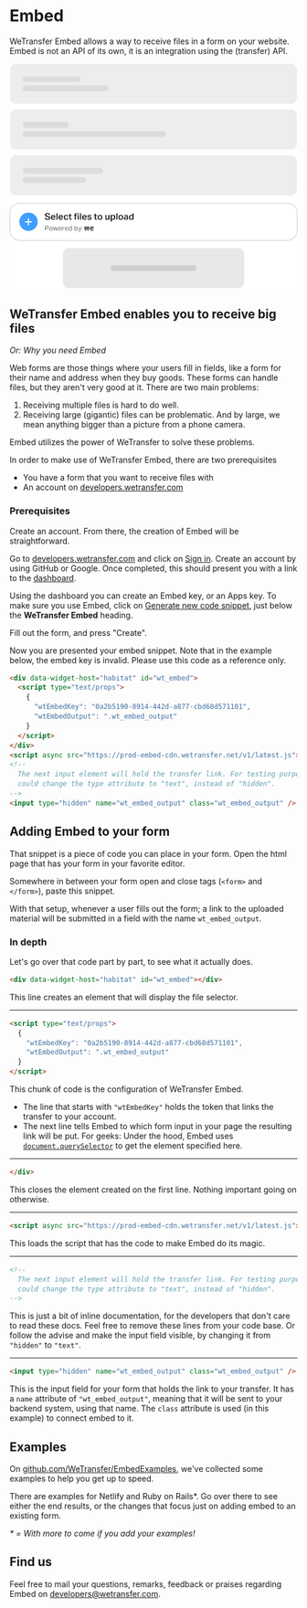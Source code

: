 # Embed

WeTransfer Embed allows a way to receive files in a form on your website. Embed is not an API of its own, it is an integration using the (transfer) API.

<img src="images/EmbedInFormAbstract.png" class="embed-screenshot" alt="Embed example image">

## WeTransfer Embed enables you to receive big files

_Or: Why you need Embed_

Web forms are those things where your users fill in fields, like a form for their name and address when they buy goods.
These forms can handle files, but they aren't very good at it. There are two main problems:

1. Receiving multiple files is hard to do well.
1. Receiving large (gigantic) files can be problematic. And by large, we mean anything bigger than
   a picture from a phone camera.

Embed utilizes the power of WeTransfer to solve these problems.

In order to make use of WeTransfer Embed, there are two prerequisites

- You have a form that you want to receive files with
- An account on <a target="_top" href="https://developers.wetransfer.com">developers.wetransfer.com</a>

### Prerequisites

Create an account. From there, the creation of Embed will be straightforward.

Go to <a target="_top" href="https://developers.wetransfer.com">developers.wetransfer.com</a> and click
on <a target="_top" href="https://developers.wetransfer.com/sign-up">Sign in</a>. Create an account by
using GitHub or Google. Once completed, this should present you with a link to
the <a target="_top" href="https://developers.wetransfer.com/dashboard">dashboard</a>.

Using the dashboard you can create an Embed key, or an Apps key. To make sure
you use Embed, click on
<a target="_top" href="https://developers.wetransfer.com/dashboard/embed_keys/new">Generate new code snippet</a>,
just below the **WeTransfer Embed** heading.

Fill out the form, and press "Create".

Now you are presented your embed snippet. Note that in the example below, the embed key is invalid.
Please use this code as a reference only.

```html
<div data-widget-host="habitat" id="wt_embed">
  <script type="text/props">
    {
      "wtEmbedKey": "0a2b5190-8914-442d-a877-cbd68d571101",
      "wtEmbedOutput": ".wt_embed_output"
    }
  </script>
</div>
<script async src="https://prod-embed-cdn.wetransfer.net/v1/latest.js"></script>
<!--
  The next input element will hold the transfer link. For testing purposes, you
  could change the type attribute to "text", instead of "hidden".
-->
<input type="hidden" name="wt_embed_output" class="wt_embed_output" />
```

## Adding Embed to your form

That snippet is a piece of code you can place in your form. Open the html page that has your form in your favorite editor.

Somewhere in between your form open and close tags (`<form>` and `</form>`), paste this snippet.

With that setup, whenever a user fills out the form; a link to the uploaded material will be submitted in a field with the name `wt_embed_output`.

### In depth

Let's go over that code part by part, to see what it actually does.

```html
<div data-widget-host="habitat" id="wt_embed"></div>
```

This line creates an element that will display the file selector.

---

```html
<script type="text/props">
  {
    "wtEmbedKey": "0a2b5190-8914-442d-a877-cbd68d571101",
    "wtEmbedOutput": ".wt_embed_output"
  }
</script>
```

This chunk of code is the configuration of WeTransfer Embed.

- The line that starts with `"wtEmbedKey"` holds the token that links the transfer to your account.
- The next line tells Embed to which form input in your page the resulting link will be put. For geeks: Under the hood, Embed uses <a target="_top" href="https://developer.mozilla.org/en-US/docs/Web/API/Document/querySelector">`document.querySelector`</a> to get the element specified here.

---

```html
</div>
```

This closes the element created on the first line. Nothing important going on otherwise.

---

```html
<script async src="https://prod-embed-cdn.wetransfer.net/v1/latest.js"></script>
```

This loads the script that has the code to make Embed do its magic.

---

```html
<!--
  The next input element will hold the transfer link. For testing purposes, you
  could change the type attribute to "text", instead of "hidden".
-->
```

This is just a bit of inline documentation, for the developers that don't care to read these docs.
Feel free to remove these lines from your code base. Or follow the advise and make the input field visible, by changing it from `"hidden"` to `"text"`.

---

```html
<input type="hidden" name="wt_embed_output" class="wt_embed_output" />
```

This is the input field for your form that holds the link to your transfer. It has a `name` attribute of `"wt_embed_output"`, meaning that it will be sent to your backend system, using that name. The `class` attribute is used (in this example) to connect embed to it.

## Examples

On <a target="_top" href="https://github.com/WeTransfer/EmbedExamples">github.com/WeTransfer/EmbedExamples</a>, we've collected some examples to help you get up to speed.

There are examples for Netlify and Ruby on Rails\*. Go over there to see either the end results, or the changes that focus just on adding embed to an existing form.

_\* = With more to come if you add your examples!_

## Find us

Feel free to mail your questions, remarks, feedback or praises regarding Embed on [developers@wetransfer.com](mailto:developers@wetransfer.com).
